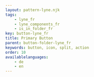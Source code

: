 ```yaml
---
layout: pattern-lyne.njk
tags: 
    - lyne_fr
    - lyne_components_fr
    - is_in_folder_fr
key: button-lyne_fr
title: Primary Button
parent: button-folder-lyne_fr
keywords: button, icon, split, action
order: 10
availablelanguages: 
    - de
    - en
---
```

